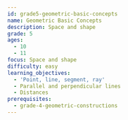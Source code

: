 ```yaml
---
id: grade5-geometric-basic-concepts
name: Geometric Basic Concepts
description: Space and shape
grade: 5
ages:
  - 10
  - 11
focus: Space and shape
difficulty: easy
learning_objectives:
  - 'Point, line, segment, ray'
  - Parallel and perpendicular lines
  - Distances
prerequisites:
  - grade-4-geometric-constructions
---
```

